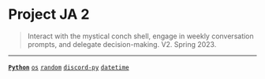 # Project JA 2
> Interact with the mystical conch shell, engage in weekly conversation prompts, and delegate decision-making. V2. Spring 2023.

---

[**`Python`**](https://github.com/lxRbckl/lxRbckl/blob/main/Python/README.md)
[`os`](https://github.com/lxRbckl/lxRbckl/blob/main/Python/os.md)
[`random`](https://github.com/lxRbckl/lxRbckl/blob/main/Python/random.md)
[`discord-py`](https://github.com/lxRbckl/lxRbckl/blob/main/Python/discord-py.md)
[`datetime`](https://github.com/lxRbckl/lxRbckl/blob/main/Python/datetime.md)

#
